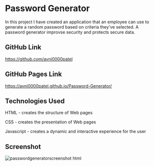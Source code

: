 # Password Generator
In this project I have created an application that an employee can use to generate a random password based on criteria they've selected. A password generator improvse security and protects secure data.
## GitHub Link
https://github.com/avni0000patel
## GitHub Pages Link
https://avni0000patel.github.io/Password-Generator/
## Technologies Used
HTML - creates the structure of Web pages

CSS - creates the presentation of Web pages

Javascript - creates a dynamic and interactive experience for the user
## Screenshot
![passwordgeneratorscreenshot html](https://user-images.githubusercontent.com/104175474/174128056-80080585-0e1b-40b9-aa36-e478f0d4616e.png)
